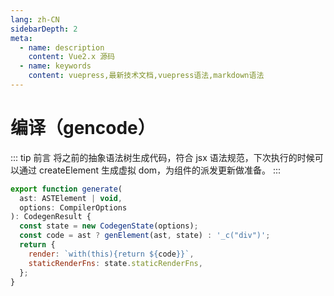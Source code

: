 ```yaml
---
lang: zh-CN
sidebarDepth: 2
meta:
  - name: description
    content: Vue2.x 源码
  - name: keywords
    content: vuepress,最新技术文档,vuepress语法,markdown语法
---
```


# 编译（gencode）

::: tip 前言
将之前的抽象语法树生成代码，符合 jsx 语法规范，下次执行的时候可以通过 createElement 生成虚拟 dom，为组件的派发更新做准备。
:::

```js
export function generate(
  ast: ASTElement | void,
  options: CompilerOptions
): CodegenResult {
  const state = new CodegenState(options);
  const code = ast ? genElement(ast, state) : '_c("div")';
  return {
    render: `with(this){return ${code}}`,
    staticRenderFns: state.staticRenderFns,
  };
}
```
